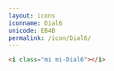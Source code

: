 ```yaml
---
layout: icons
iconname: Dial6
unicode: EB4B
permalink: /icon/Dial6/
---
```


``` html
<i class="mi mi-Dial6"></i>
```
